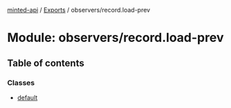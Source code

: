 [minted-api](../README.md) / [Exports](../modules.md) / observers/record.load-prev

# Module: observers/record.load-prev

## Table of contents

### Classes

- [default](../classes/observers_record_load_prev.default.md)
